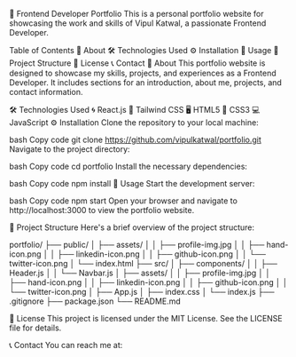 🚀 Frontend Developer Portfolio
This is a personal portfolio website for showcasing the work and skills of Vipul Katwal, a passionate Frontend Developer.

Table of Contents
📖 About
🛠 Technologies Used
⚙️ Installation
🚀 Usage
📂 Project Structure
📜 License
📞 Contact
📖 About
This portfolio website is designed to showcase my skills, projects, and experiences as a Frontend Developer. It includes sections for an introduction, about me, projects, and contact information.

🛠 Technologies Used
🌀 React.js
🌈 Tailwind CSS
🖥️ HTML5
🎨 CSS3
💻 JavaScript
⚙️ Installation
Clone the repository to your local machine:

bash
Copy code
git clone https://github.com/vipulkatwal/portfolio.git
Navigate to the project directory:

bash
Copy code
cd portfolio
Install the necessary dependencies:

bash
Copy code
npm install
🚀 Usage
Start the development server:

bash
Copy code
npm start
Open your browser and navigate to http://localhost:3000 to view the portfolio website.

📂 Project Structure
Here's a brief overview of the project structure:

portfolio/
├── public/
│ ├── assets/
│ │ ├── profile-img.jpg
│ │ ├── hand-icon.png
│ │ ├── linkedin-icon.png
│ │ ├── github-icon.png
│ │ └── twitter-icon.png
│ └── index.html
├── src/
│ ├── components/
│ │ ├── Header.js
│ │ └── Navbar.js
│ ├── assets/
│ │ ├── profile-img.jpg
│ │ ├── hand-icon.png
│ │ ├── linkedin-icon.png
│ │ ├── github-icon.png
│ │ └── twitter-icon.png
│ ├── App.js
│ ├── index.css
│ └── index.js
├── .gitignore
├── package.json
└── README.md

📜 License
This project is licensed under the MIT License. See the LICENSE file for details.

📞 Contact
You can reach me at:
